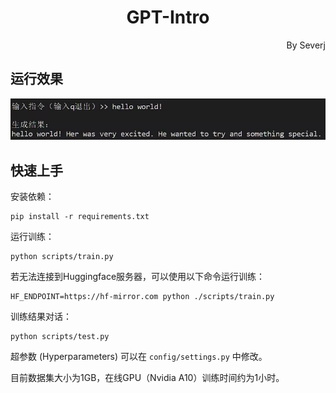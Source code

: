 <h1 style="display:flex;justify-content: center">GPT-Intro</h1>

<p style="display:flex;justify-content: right">By Severj</p>

<h2>运行效果</h2>
<img src="data/assets/hello world.jpg" alt="">

<h2>快速上手</h2>

安装依赖：
```
pip install -r requirements.txt
```
运行训练：
```
python scripts/train.py
```
若无法连接到Huggingface服务器，可以使用以下命令运行训练：
``` 
HF_ENDPOINT=https://hf-mirror.com python ./scripts/train.py
```
训练结果对话：
```
python scripts/test.py
```
超参数 (Hyperparameters) 可以在 `config/settings.py` 中修改。

目前数据集大小为1GB，在线GPU（Nvidia A10）训练时间约为1小时。
